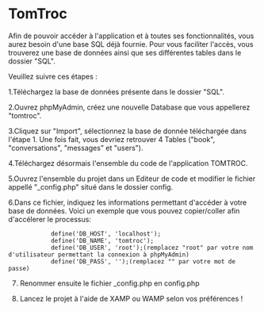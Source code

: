 # TomTroc

Afin de pouvoir accéder à l'application et à toutes ses fonctionnalités, vous aurez besoin d'une base SQL déjà fournie. Pour vous faciliter l'accès, vous trouverez une base de données ainsi que ses différentes tables dans le dossier "SQL". 

Veuillez suivre ces étapes :

1.Téléchargez la base de données présente dans le dossier "SQL".

2.Ouvrez phpMyAdmin, créez une nouvelle Database que vous appellerez "tomtroc".

3.Cliquez sur "Import", sélectionnez la base de donnée téléchargée dans l'étape 1. Une fois fait, vous devriez retrouver 4 Tables ("book", "conversations", "messages" et "users").

4.Téléchargez désormais l'ensemble du code de l'application TOMTROC. 

5.Ouvrez l'ensemble du projet dans un Editeur de code et modifier le fichier appellé "_config.php" situé dans le dossier config.

6.Dans ce fichier, indiquez les informations permettant d'accéder à votre base de données. Voici un exemple que vous pouvez copier/coller afin d'accélerer le processus: 

                define('DB_HOST', 'localhost');
                define('DB_NAME', 'tomtroc');
                define('DB_USER', 'root');(remplacez "root" par votre nom d'utilisateur permettant la connexion à phpMyAdmin)
                define('DB_PASS', '');(remplacez "" par votre mot de passe)
                        

7. Renommer ensuite le fichier _config.php en config.php
   
8. Lancez le projet à l'aide de XAMP ou WAMP selon vos préférences !